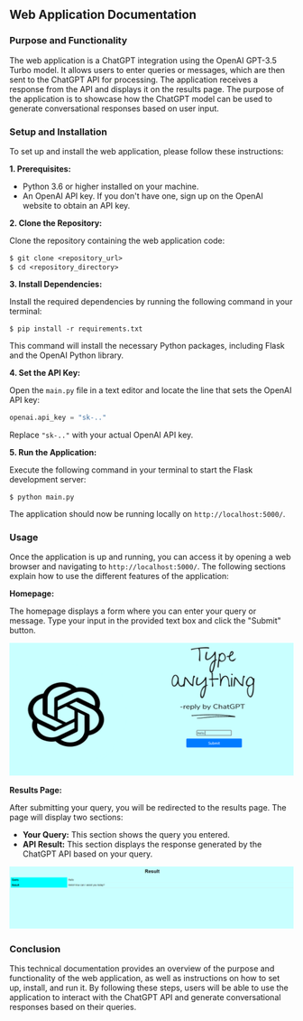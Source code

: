 ## Web Application Documentation

### Purpose and Functionality

The web application is a ChatGPT integration using the OpenAI GPT-3.5 Turbo model. It allows users to enter queries or messages, which are then sent to the ChatGPT API for processing. The application receives a response from the API and displays it on the results page. The purpose of the application is to showcase how the ChatGPT model can be used to generate conversational responses based on user input.

### Setup and Installation

To set up and install the web application, please follow these instructions:

**1. Prerequisites:**

- Python 3.6 or higher installed on your machine.
- An OpenAI API key. If you don't have one, sign up on the OpenAI website to obtain an API key.

**2. Clone the Repository:**

Clone the repository containing the web application code:

```
$ git clone <repository_url>
$ cd <repository_directory>
```

**3. Install Dependencies:**

Install the required dependencies by running the following command in your terminal:

```
$ pip install -r requirements.txt
```

This command will install the necessary Python packages, including Flask and the OpenAI Python library.

**4. Set the API Key:**

Open the `main.py` file in a text editor and locate the line that sets the OpenAI API key:

```python
openai.api_key = "sk-.."
```

Replace `"sk-.."` with your actual OpenAI API key.

**5. Run the Application:**

Execute the following command in your terminal to start the Flask development server:

```
$ python main.py
```

The application should now be running locally on `http://localhost:5000/`.

### Usage

Once the application is up and running, you can access it by opening a web browser and navigating to `http://localhost:5000/`. The following sections explain how to use the different features of the application:

**Homepage:**

The homepage displays a form where you can enter your query or message. Type your input in the provided text box and click the "Submit" button.

![Alt text](/screenshots/home.png?raw=true)

**Results Page:**

After submitting your query, you will be redirected to the results page. The page will display two sections:

- **Your Query:** This section shows the query you entered.
- **API Result:** This section displays the response generated by the ChatGPT API based on your query.

![Alt text](/screenshots/result.png?raw=true)

### Conclusion

This technical documentation provides an overview of the purpose and functionality of the web application, as well as instructions on how to set up, install, and run it. By following these steps, users will be able to use the application to interact with the ChatGPT API and generate conversational responses based on their queries.